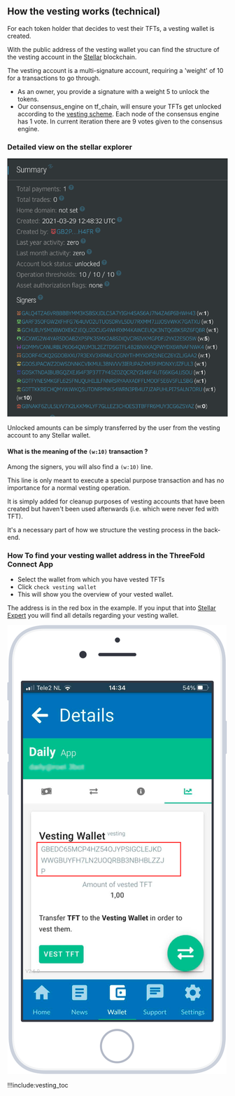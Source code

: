 ## How the vesting works (technical)

For each token holder that decides to vest their TFTs, a vesting wallet is created.

With the public address of the vesting wallet you can find the structure of the vesting account in the [Stellar](https://stellar.expert/explorer/public) blockchain. 

The vesting account is a multi-signature account, requiring a 'weight' of 10 for a transactions to go through. 

- As an owner, you provide a signature with a weight 5 to unlock the tokens. 
- Our consensus_engine on tf_chain, will ensure your TFTs get unlocked according to the [vesting scheme](vesting_pool). Each node of the consensus engine has 1 vote. In current iteration there are 9 votes given to the consensus engine.

### Detailed view on the stellar explorer

![](img/vesting_signers.png ':size=600')

Unlocked amounts can be simply transferred by the user from the vesting account to any Stellar wallet. 

#### What is the meaning of the `(w:10)` transaction ?

Among the signers, you will also find a `(w:10)` line. 

This line is only meant to execute a special purpose transaction and has no importance for a normal vesting operation. 

It is simply added for cleanup purposes of vesting accounts that have been created but haven't been used afterwards (i.e. which were never fed with TFT). 

It's a necessary part of how we structure the vesting process in the back-end.

### How To find your vesting wallet address in the ThreeFold Connect App

- Select the wallet from which you have vested TFTs
- Click ``` check vesting wallet ``` 
- This will show you the overview of your vested wallet. 


The address is in the red box in the example. If you input that into 
[Stellar Expert](https://stellar.expert/explorer/public) you will find all details regarding your vesting wallet.

![](img/wallet_vest_address_lookup.png ':size=300')


!!!include:vesting_toc
